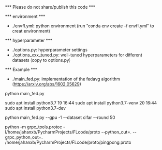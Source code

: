 *** Please do not share/publish this code *** 

*** environment ***
* ./envfl.yml: python environment (run "conda env create -f envfl.yml" to creat environment)

*** hyperparameter ***
* ./options.py: hyperparameter settings
* ./options_xxx_tuned.py: well-tuned hyperparameters for different datasets (copy to options.py)

*** Example ***
* ./main_fed.py: implementation of the fedavg algorithm (https://arxiv.org/abs/1602.05629)

python main_fed.py 

sudo apt install python3.7
    19  16:44   sudo apt install python3.7-venv
    20  16:44   sudo apt install python3.7-dev

 python main_fed.py --gpu -1 --dataset cifar --round 50
 
 python -m grpc_tools.protoc -I/home/jahanxb/PycharmProjects/FLcode/proto --python_out=. --grpc_python_out=. /home/jahanxb/PycharmProjects/FLcode/proto/pingpong.proto
